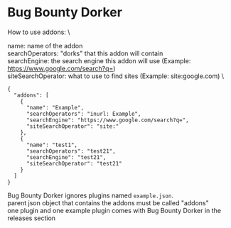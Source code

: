 # Bug Bounty Dorker

How to use addons: \

name: name of the addon \
searchOperators: "dorks" that this addon will contain \
searchEngine: the search engine this addon will use (Example: https://www.google.com/search?q=) \
siteSearchOperator: what to use to find sites (Example: site:google.com) \

```
{
  "addons": [
    {
      "name": "Example",
      "searchOperators": "inurl: Example",
      "searchEngine": "https://www.google.com/search?q=",
      "siteSearchOperator": "site:"
    },
    {
      "name": "test1",
      "searchOperators": "test21",
      "searchEngine": "test21",
      "siteSearchOperator": "test21"
    }
  ]
}
```
Bug Bounty Dorker ignores plugins named `example.json`. \
parent json object that contains the addons must be called "addons" \
one plugin and one example plugin comes with Bug Bounty Dorker in the releases section
